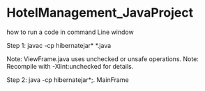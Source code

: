 # HotelManagement_JavaProject
how to run a code in command Line window

Step 1: 
javac -cp hibernatejar\* *.java

Note: ViewFrame.java uses unchecked or unsafe operations.
Note: Recompile with -Xlint:unchecked for details.

Step 2:
java -cp hibernatejar\*;. MainFrame


